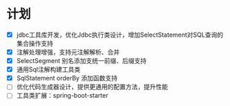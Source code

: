 # 计划

- [x] jdbc工具库开发，优化Jdbc执行类设计，增加SelectStatement对SQL查询的集合操作支持
- [x] 注解处理增强，支持元注解解析、合并
- [x] SelectSegment 别名添加支统一前缀、后缀支持
- [x] 通用Sql注解构建工具类
- [x] SqlStatement orderBy 添加函数支持
- [ ] 优化代码生成器设计，提供更通用的配置方法，提升性能
- [ ] 工具类扩展：spring-boot-starter
